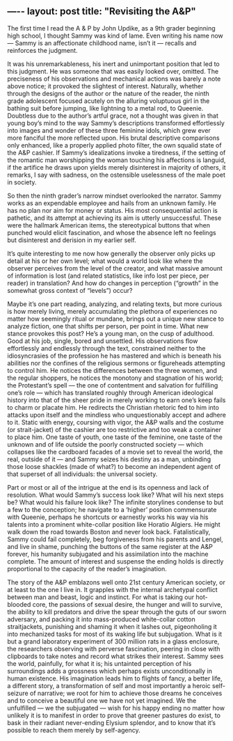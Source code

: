 —--
layout: post
title: "Revisiting the A&P"
---	

The first time I read the A & P by John Updike, as a 9th grader beginning high school, I thought Sammy was kind of lame.  Even writing his name now — Sammy is an affectionate childhood name, isn’t it — recalls and reinforces the judgment.


It was his unremarkableness, his inert and unimportant position that led to this judgment.  He was someone that was easily looked over, omitted.  The preciseness of his observations and mechanical actions was barely a note above notice; it provoked the slightest of interest.  Naturally, whether through the designs of the author or the nature of the reader, the ninth grade adolescent focused acutely on the alluring voluptuous girl in the bathing suit before jumping, like lightning to a metal rod, to Queenie.  Doubtless due to the author’s artful grace, not a thought was given in that young boy’s mind to the way Sammy’s descriptions transformed effortlessly into images and wonder of these three feminine idols, which grew ever more fanciful the more reflected upon.  His brutal descriptive comparisons only enhanced, like a properly applied photo filter, the own squalid state of the A&P cashier.  If Sammy’s idealizations invoke a tiredness, if the setting of the romantic man worshipping the woman touching his affections is languid, if the artifice he draws upon yields merely disinterest in majority of others, it remarks, I say with sadness, on the ostensible uselessness of the male poet in society. 


So then the ninth grader’s narrow mindset overlooked the narrator.    Sammy works as an expendable employee and hails from an unknown family.  He has no plan nor aim for money or status.  His most consequential action is pathetic, and its attempt at achieving its aim is utterly unsuccessful.  These were the hallmark American items, the stereotypical buttons that when punched would elicit fascination, and whose the absence left no feelings but disinterest and derision in my earlier self.


It’s quite interesting to me now how generally the observer only picks up detail at his or her own level; what would a world look like where the observer perceives from the level of the creator, and what massive amount of information is lost (and related statistics, like info lost per piece, per reader) in translation?  And how do changes in perception (“growth” in the somewhat gross context of “levels”) occur?


Maybe it’s one part reading, analyzing, and relating texts, but more curious is how merely living, merely accumulating the plethora of experiences no matter how seemingly ritual or mundane, brings out a unique new stance to analyze fiction, one that shifts per person, per point in time.  What new stance provokes this post?  He’s a young man, on the cusp of adulthood.  Good at his job, single, bored and unsettled.  His observations flow effortlessly and endlessly through the text, constrained neither to the idiosyncrasies of the profession he has mastered and which is beneath his abilities nor the confines of the religious sermons or figureheads attempting to control him.  He notices the differences between the three women, and the regular shoppers, he notices the monotony and stagnation of his world; the Protestant’s spell — the one of contentment and salvation for fulfilling one’s role — which has translated roughly through American ideological history into that of the sheer pride in merely working to earn one’s keep fails to charm or placate him.  He redirects the Christian rhetoric fed to him into attacks upon itself and the mindless who unquestionably accept and adhere to it. Static with energy, coursing with vigor, the A&P walls and the costume (or strait-jacket) of the cashier are too restrictive and too weak a container to place him.  One taste of youth, one taste of the feminine, one taste of the unknown and of life outside the poorly constructed society — which collapses like the cardboard facades of a movie set to reveal the world, the real, outside of it — and Sammy seizes his destiny as a man, unbinding those loose shackles (made of what?) to become an independent agent of that superset of all individuals: the universal society.


Part or most or all of the intrigue at the end is its openness and lack of resolution.  What would Sammy’s success look like?  What will his next steps be?  What would his failure look like?  The infinite storylines condense to but a few to the conception; he navigate to a ‘higher’ position commensurate with Queenie, perhaps he shortcuts or earnestly works his way via his talents into a prominent white-collar position like Horatio Algiers.  He might walk down the road towards Boston and never look back.   Fatalistically, Sammy could fail completely, beg forgiveness from his parents and Lengel, and live in shame, punching the buttons of the same register at the A&P forever, his humanity subjugated and his assimilation into the machine complete.  The amount of interest and suspense the ending holds is directly proportional to the capacity of the reader’s imagination.


The story of the A&P emblazons well onto 21st century American society, or at least to the one I live in.  It grapples with the internal archetypal conflict between man and beast, logic and instinct.  For what is taking our hot-blooded core, the passions of sexual desire, the hunger and will to survive, the ability to kill predators and drive the spear through the guts of our sworn adversary, and packing it into mass-produced white-collar cotton straitjackets, punishing and shaming it when it lashes out, pigeonholing it into mechanized tasks for most of its waking life but subjugation.  What is it but a grand laboratory experiment of 300 million rats in a glass enclosure, the researchers observing with perverse fascination, peering in close with clipboards to take notes and record what strikes their interest.  Sammy sees the world, painfully, for what it is; his untainted perception of his surroundings adds a grossness which perhaps exists unconditionally in human existence.  His imagination leads him to flights of fancy, a better life, a different story, a transformation of self and most importantly a heroic self-seizure of narrative; we root for him to achieve those dreams he conceives and to conceive a beautiful one we have not yet imagined.  We the unfulfilled — we the subjugated — wish for his happy ending no matter how unlikely it is to manifest in order to prove that greener pastures do exist, to bask in their radiant never-ending Elysium splendor, and to know that it’s possible to reach them merely by self-agency.
